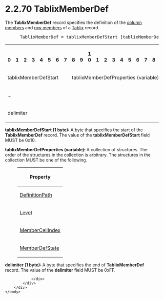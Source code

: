 <html dir="LTR" xmlns:mshelp="http://msdn.microsoft.com/mshelp" xmlns:ddue="http://ddue.schemas.microsoft.com/authoring/2003/5" xmlns:xlink="http://www.w3.org/1999/xlink" xmlns:tool="http://www.microsoft.com/tooltip">
    <head>
        <meta http-equiv="Content-Type" content="text/html; CHARSET=utf-8"></meta>
        <meta name="save" content="history"></meta>
        <title>2.2.70 TablixMemberDef</title>
        <xml>
            <mshelp:toctitle title="2.2.70 TablixMemberDef"></mshelp:toctitle>
            <mshelp:rltitle title="[MS-RPL]: TablixMemberDef"></mshelp:rltitle>
            <mshelp:keyword index="A" term="638498b8-af7c-40af-bb5d-a66ce91f8b11"></mshelp:keyword>
            <mshelp:attr name="DCSext.ContentType" value="open specification"></mshelp:attr>
            <mshelp:attr name="AssetID" value="638498b8-af7c-40af-bb5d-a66ce91f8b11"></mshelp:attr>
            <mshelp:attr name="TopicType" value="kbRef"></mshelp:attr>
            <mshelp:attr name="DCSext.Title" value="[MS-RPL]: TablixMemberDef" />
        </xml>
    </head>
    <body>
        <div id="header">
            <h1 class="heading">2.2.70 TablixMemberDef</h1>
        </div>
        <div id="mainSection">
            <div id="mainBody">
                <div id="allHistory" class="saveHistory"></div>
                <div id="sectionSection0" class="section" name="collapseableSection">
                    

<p>The <b>TablixMemberDef</b> record specifies the definition
of the <a href="75ae48f7-746b-4b41-919c-6699fa28b3ef.html#gt_0e316a29-1401-442d-96ce-bdf521b18564">column members</a>
and <a href="75ae48f7-746b-4b41-919c-6699fa28b3ef.html#gt_85da4bce-7983-4ac7-98ca-9cf698d74881">row members</a> of a <a href="f8ea94d9-d2b6-4d7f-8dc4-59faa3a98b93.html">Tablix</a> record.           </p>

<dl>
<dd>
<div><pre> TablixMemberDef = tablixMemberDefStart [tablixMemberDefProperties] delimiter
</pre></div>
</dd></dl>

<table>
 <tr>
  <th><p><br>0</p></th>
  <th><p><br>1</p></th>
  <th><p><br>2</p></th>
  <th><p><br>3</p></th>
  <th><p><br>4</p></th>
  <th><p><br>5</p></th>
  <th><p><br>6</p></th>
  <th><p><br>7</p></th>
  <th><p><br>8</p></th>
  <th><p><br>9</p></th>
  <th><p>1<br>0</p></th>
  <th><p><br>1</p></th>
  <th><p><br>2</p></th>
  <th><p><br>3</p></th>
  <th><p><br>4</p></th>
  <th><p><br>5</p></th>
  <th><p><br>6</p></th>
  <th><p><br>7</p></th>
  <th><p><br>8</p></th>
  <th><p><br>9</p></th>
  <th><p>2<br>0</p></th>
  <th><p><br>1</p></th>
  <th><p><br>2</p></th>
  <th><p><br>3</p></th>
  <th><p><br>4</p></th>
  <th><p><br>5</p></th>
  <th><p><br>6</p></th>
  <th><p><br>7</p></th>
  <th><p><br>8</p></th>
  <th><p><br>9</p></th>
  <th><p>3<br>0</p></th>
  <th><p><br>1</p></th>
 </tr>
 <tr>
  <td colspan="8">
  <p>tablixMemberDefStart</p>
  </td>
  <td colspan="24">
  <p>tablixMemberDefProperties
  (variable)</p>
  </td>
 </tr>
 <tr>
  <td colspan="32">
  <p>...</p>
  </td>
 </tr>
 <tr>
  <td colspan="8">
  <p>delimiter</p>
  </td>
  
 </tr>
</table>

<p><b>tablixMemberDefStart (1 byte): </b>A byte that
specifies the start of the <b>TablixMemberDef</b> record. The value of the <b>tablixMemberDefStart</b>
field MUST be 0x10.</p>

<p><b>tablixMemberDefProperties (variable): </b>A
collection of structures. The order of the structures in the collection is
arbitrary. The structures in the collection MUST be one of the following.</p>

<dl>
<dd>
<table>
 <thead>
  <tr>
   <th>
   <p>Property</p>
   </th>
  </tr>
 </thead>
 <tr>
  <td>
  <p><a href="77d23f34-1c8b-467b-8685-914992545aae.html">DefinitionPath</a></p>
  </td>
 </tr>
 <tr>
  <td>
  <p><a href="fc827971-8546-493c-8e47-3c3c562fa8c1.html">Level</a></p>
  </td>
 </tr>
 <tr>
  <td>
  <p><a href="36ddf75b-b338-4f3d-9c42-a116862d623a.html">MemberCellIndex</a></p>
  </td>
 </tr>
 <tr>
  <td>
  <p><a href="7cf2aa4c-553f-4ddf-9a4d-5727d4af629a.html">MemberDefState</a></p>
  </td>
 </tr>
</table>
</dd></dl>

<p><b>delimiter (1 byte): </b>A byte that specifies the
end of <b>TablixMemberDef</b> record. The value of the <b>delimiter</b> field
MUST be 0xFF.</p>


                </div>
            </div>
        </div>
    </body>
</html>